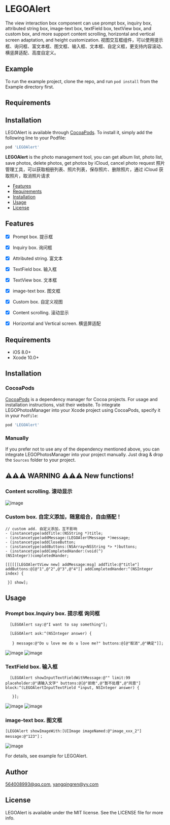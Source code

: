 # LEGOAlert

The view interaction box component can use prompt box, inquiry box, attributed string box, image-text box, textField box, textView box, and custom box, and more support content scrolling, horizontal and vertical screen adaptation, and height customization.
视图交互框组件，可以使用提示框、询问框、富文本框、图文框、输入框、文本框、自定义框，更支持内容滚动、横竖屏适配、高度自定义。
## Example

To run the example project, clone the repo, and run `pod install` from the Example directory first.

## Requirements

## Installation

LEGOAlert is available through [CocoaPods](https://cocoapods.org). To install
it, simply add the following line to your Podfile:

```ruby
pod 'LEGOAlert'
```

**LEGOAlert** is the photo management tool, you can get album list, photo list, save photos, delete photos, get photos by iCloud, cancel photo request  照片管理工具，可以获取相册列表、照片列表，保存照片、删除照片，通过 iCloud 获取照片，取消照片请求

- [Features](#features)
- [Requirements](#requirements)
- [Installation](#installation)
- [Usage](#usage)
- [License](#license)

## Features

- [x] Prompt box.  提示框
- [x] Inquiry box.  询问框
- [x] Attributed string.  富文本
- [x] TextField box.  输入框
- [x] TextView box.  文本框
- [x] image-text box.  图文框
- [x] Custom box.  自定义视图
- [x] Content scrolling.  滚动显示
- [x] Horizontal and Vertical screen.  横竖屏适配



## Requirements

- iOS 8.0+
- Xcode 10.0+

## Installation

### CocoaPods

[CocoaPods](https://cocoapods.org) is a dependency manager for Cocoa projects. For usage and installation instructions, visit their website. To integrate LEGOPhotosManager into your Xcode project using CocoaPods, specify it in your `Podfile`:

```ruby
pod 'LEGOAlert'
```

### Manually

If you prefer not to use any of the dependency mentioned above, you can integrate LEGOPhotosManager into your project manually. Just drag & drop the `Sources` folder to your project.

## ⚠️⚠️⚠️ WARNING ⚠️⚠️⚠️ New functions!
### Content scrolling.  滚动显示

![image](https://github.com/legokit/LEGOAlert/blob/master/Resources/scrolling.png)

### Custom box.  自定义添加，随意组合，自由搭配！

```
// custom add. 自定义添加，互不影响
- (instancetype)addTitle:(NSString *)title;
- (instancetype)addMessage:(LEGOAlertMessage *)message;
- (instancetype)addCloseButton;
- (instancetype)addButtons:(NSArray<NSString *> *)buttons;
- (instancetype)addCompletedHander:(void(^)(NSInteger))completedHander;

[[[[[[LEGOAlertView new] addMessage:msg] addTitle:@"title"] addButtons:@[@"1",@"2",@"3",@"4"]] addCompletedHander:^(NSInteger index) {
                    
 }] show];
 ```
 
## Usage

### Prompt box.Inquiry box.  提示框 询问框
```
  [LEGOAlert say:@"I want to say something"];
  
  [LEGOAlert ask:^(NSInteger answer) {
            
   } message:@"Do u love me do u love me?" buttons:@[@"取消",@"确定"]];
```

![image](https://github.com/legokit/LEGOAlert/blob/master/Resources/say.png)
![image](https://github.com/legokit/LEGOAlert/blob/master/Resources/ask.png)

### TextField box.  输入框
```
  [LEGOAlert showInputTextFieldWithMessage:@"" limit:99 placeholder:@"请输入文字" buttons:@[@"拒绝",@"暂不处理",@"同意"]         block:^(LEGOAlertInputTextField *input, NSInteger answer) {
            
   }];
```
![image](https://github.com/legokit/LEGOAlert/blob/master/Resources/textField.png)
![image](https://github.com/legokit/LEGOAlert/blob/master/Resources/textView.png)

### image-text box.  图文框
```
[LEGOAlert showImageWith:[UIImage imageNamed:@"image_xxx_2"] message:@"123"]；
```
![image](https://github.com/legokit/LEGOAlert/blob/master/Resources/image-text.png)


For details, see example for LEGOAlert.

## Author

564008993@qq.com, yangqingren@yy.com

## License

LEGOAlert is available under the MIT license. See the LICENSE file for more info.


